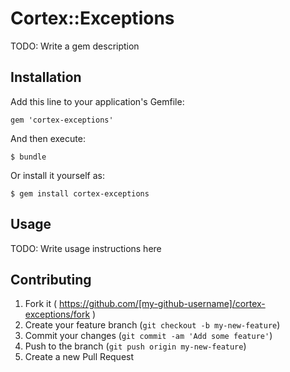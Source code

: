 # Cortex::Exceptions

TODO: Write a gem description

## Installation

Add this line to your application's Gemfile:

    gem 'cortex-exceptions'

And then execute:

    $ bundle

Or install it yourself as:

    $ gem install cortex-exceptions

## Usage

TODO: Write usage instructions here

## Contributing

1. Fork it ( https://github.com/[my-github-username]/cortex-exceptions/fork )
2. Create your feature branch (`git checkout -b my-new-feature`)
3. Commit your changes (`git commit -am 'Add some feature'`)
4. Push to the branch (`git push origin my-new-feature`)
5. Create a new Pull Request
